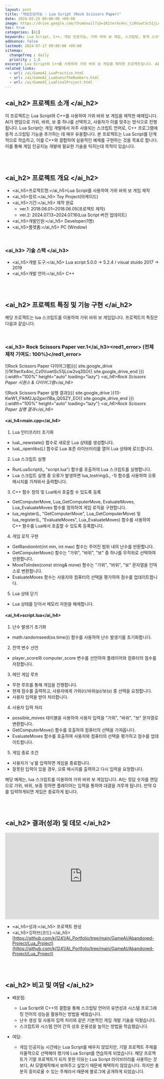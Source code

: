 ```yaml
---
layout: post
title: "게임인공지능 - Lua Script (Rock Scissors Paper)"
date: 2024-02-25 09:00:00 +09:00
image: https://drive.google.com/thumbnail?id=1K1terXx4nc_Cz0VuwtSc51jLcw2vq3SO
toc: true
categories: [AI]
keywords: Lua Script, C++, 게임 인공지능, 가위 바위 보 게임, 스크립팅, 동적 스크립팅, 게임 개발, AI, 스크립트 언어, Lua For C++, 인공지능 프로젝트
addsence: false
lastmod: 2024-07-17 09:00:00 +09:00
sitemap:
  changefreq : daily
  priority : 1.0
excerpt: Lua Script와 C++를 사용하여 가위 바위 보 게임을 제작한 프로젝트입니다. AI가 랜덤 선택을 하고, 사용자가 이에 맞서며 게임을 진행합니다. 동적 스크립팅과 게임 메커니즘을 학습할 수 있습니다.
related_links:
  - url: /ai/GameAI_LuaPractice.html
  - url: /ai/GameAI_LuaGuessTheNumbers.html
  - url: /ai/GameAI_LuaFinalProject.html
---
```


## <ai_h2> 프로젝트 소개 </ai_h2>

이 프로젝트는 Lua Script와 C++를 사용하여 가위 바위 보 게임을 제작한 예제입니다. AI가 랜덤으로 가위, 바위, 보 중 하나를 선택하고, 사용자가 이를 맞추는 방식으로 진행됩니다. Lua Script는 게임 개발에서 자주 사용되는 스크립트 언어로, C++ 프로그램에 동적 스크립팅 기능을 추가하는 데 매우 유용합니다. 본 프로젝트는 Lua Script를 단계적으로 학습하고, 이를 C++와 결합하여 실용적인 예제를 구현하는 것을 목표로 합니다. 이를 통해 게임 인공지능 개발에 필요한 기술을 익히는대 목적이 있습니다.

<br>
<br>

## <ai_h2> 프로젝트 개요 </ai_h2>

- <span><ai_h5>프로젝트명:</ai_h5>Lua Script를 사용하여 가위 바위 보 게임 제작 </span>
- <span><ai_h5>장르:</ai_h5> Toy Project(아케이드)</span>
- <span><ai_h5>기간:</ai_h5> 제작 완료</span>
    - ver.1: 2018.06.01~2018.06.05(프로젝트 제작)
    - ver.2: 2024.07.13~2024.07.16(Lua Script 버전 업데이트)
- <span><ai_h5>개발인원:</ai_h5> Developer(1명)</span>
- <span><ai_h5>플랫폼:</ai_h5> PC (Window)</span>

<br>

### <ai_h3> 기술 스택 </ai_h3>

- <span><ai_h5>개발 도구:</ai_h5> Lua script 5.0.0 → 5.2.4 / visual stuido 2017 → 2019 </span>
- <span><ai_h5>개발 언어:</ai_h5> C++ </span>

<br>
<br>

## <ai_h2> 프로젝트 특징 및 기능 구현 </ai_h2>

해당 프로젝트는 lua 스크립트를 이용하여 가위 바위 보 게임입니다. 프로젝트의 특징은 다음과 같습니다.

<br>

### <ai_h3> Rock Scissors Paper ver.1</ai_h3><red1_error> (전체 제작 기여도: 100%)</red1_error>

![Rock Scissors Paper 다이어그램]({{ site.google_drive }}1K1terXx4nc_Cz0VuwtSc51jLcw2vq3SO{{ site.google_drive_end }}){:width="100%" height="auto" loading="lazy"}
*<ai_h6>Rock Scissors Paper 시퀀스 & 다이어그램</ai_h6>* 

![Rock Scissors Paper 실행 결과]({{ site.google_drive }}13-KwW1_FlkM2Jp2jpxrl1Ba_Q0SZY_EO{{ site.google_drive_end }}){:width="100%" height="auto" loading="lazy"}
*<ai_h6>Rock Scissors Paper 실행 결과</ai_h6>* 


#### <ai_h4>main.cpp</ai_h4>

1. Lua 인터프리터 초기화
  - luaL_newstate() 함수로 새로운 Lua 상태를 생성합니다.
  - luaL_openlibs(L) 함수로 Lua 표준 라이브러리를 열어 Lua 상태에 로드합니다.

2. Lua 스크립트 실행
  - RunLuaScript(L, "script.lua") 함수를 호출하여 Lua 스크립트를 실행합니다.
  - Lua 스크립트 실행 중 오류가 발생하면 lua_tostring(L, -1) 함수를 사용하여 오류 메시지를 가져와서 출력합니다.

3. C++ 함수 정의 및 Lua에서 호출할 수 있도록 등록
  - GetComputerMove, Lua_GetComputerMove, EvaluateMoves, Lua_EvaluateMoves 함수를 정의하여 게임 로직을 구현합니다.
  - lua_register(L, "GetComputerMove", Lua_GetComputerMove) 및 lua_register(L, "EvaluateMoves", Lua_EvaluateMoves) 함수를 사용하여 C++ 함수를 Lua에서 호출할 수 있도록 등록합니다.

4. 게임 로직 구현
  - GetRandomInt(int min, int max) 함수는 주어진 범위 내의 난수를 반환합니다.
  - GetComputerMove() 함수는 "가위", "바위", "보" 중 하나를 무작위로 선택하여 반환합니다.
  - MoveToIndex(const string& move) 함수는 "가위", "바위", "보" 문자열을 인덱스로 변환합니다.
  - EvaluateMoves 함수는 사용자와 컴퓨터의 선택을 평가하여 점수를 업데이트합니다.

5. Lua 상태 닫기
  - Lua 상태를 닫아서 메모리 자원을 해제합니다.

#### <ai_h4>script.lua</ai_h4>

1. 난수 발생기 초기화
  - math.randomseed(os.time()) 함수를 사용하여 난수 발생기를 초기화합니다.

2. 전역 변수 선언
  - player_score와 computer_score 변수를 선언하여 플레이어와 컴퓨터의 점수를 저장합니다.

3. 메인 게임 루프
  - 무한 루프를 통해 게임을 진행합니다.
  - 현재 점수를 출력하고, 사용자에게 가위(r)/바위(p)/보(s) 중 선택을 요청합니다.
  - 사용자 입력을 받아 처리합니다.

4. 사용자 입력 처리
  - possible_moves 테이블을 사용하여 사용자 입력을 "가위", "바위", "보" 문자열로 변환합니다.
  - GetComputerMove() 함수를 호출하여 컴퓨터의 선택을 가져옵니다.
  - EvaluateMoves 함수를 호출하여 사용자와 컴퓨터의 선택을 평가하고 점수를 업데이트합니다.

5. 게임 종료 조건
  - 사용자가 'q'를 입력하면 게임을 종료합니다.
  - 잘못된 입력이 있을 경우, 오류 메시지를 출력하고 다시 입력을 요청합니다.

해당 예제는, lua 스크립트를 이용하여 가위 바위 보 게임입니다. AI는 정답 숫자를 랜덤으로 가위, 바위, 보중 정하면 플레이어는 입력을 통하여 대결을 겨루게 됩니다. 만약 Q를 입력하게되면 게임은 종료하게 됩니다.

<br>
<br>

## <ai_h2> 결과(성과) 및 데모 </ai_h2>

<iframe width="100%" style="aspect-ratio:16/9" src="https://www.youtube.com/embed/IpWc-ZTWbEw" title="Rock Scissors Paper Game - Lua Script and C++ AI Project" frameborder="0" allow="accelerometer; autoplay; clipboard-write; encrypted-media; gyroscope; picture-in-picture; web-share" referrerpolicy="strict-origin-when-cross-origin" allowfullscreen></iframe>

- <span><ai_h5>성과:</ai_h5> 프로젝트 완성 </span>
- <span><ai_h5>깃허브(코드):</ai_h5> [https://github.com/kj1241/AI_Portfolio/tree/main/GameAI/Abandoned-Project/Lua_Project](https://github.com/kj1241/AI_Portfolio/tree/main/GameAI/Abandoned-Project/Lua_Project)</span>

<br>
<br>

## <ai_h2> 비고 및 여담 </ai_h2>

- 배운점:
  - Lua Script와 C++의 결합을 통해 스크립팅 언어의 유연성과 시스템 프로그래밍 언어의 성능을 활용하는 방법을 배웠습니다.
  - 난수 생성 및 사용자 입력 처리와 같은 기본적인 게임 개발 기술을 익혔습니다.
  - 스크립트와 시스템 언어 간의 상호 운용성을 높이는 방법을 학습했습니다.
    
- 여담:
  - 게임 인공지능 시간에는 Lua Script를 배우지 않았지만, 기말 프로젝트 주제를 자율적으로 선택해야 했기에 Lua Script를 연습하게 되었습니다. 해당 프로젝트가 기말 프로젝트가 되지 못한 이유는 Lua Script 라이브러리를 사용하는 것보다, AI 모델제작해서 보여주고 싶었기 때문에 채택하지 않았습니다. 하지만 충분히 흥미로울 수 있는 주제라서 때문에 블로그에 공개하게 되었습니다.